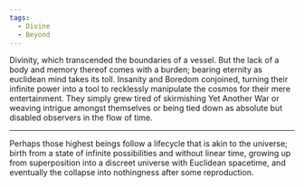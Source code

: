 ```yaml
---
tags:
  - Divine
  - Beyond
---
```

Divinity, which transcended the boundaries of a vessel.
But the lack of a body and memory thereof comes with a burden; bearing eternity as euclidean mind takes its toll. 
Insanity and Boredom conjoined, turning their infinite power into a tool to recklessly manipulate the cosmos for their mere entertainment. 
They simply grew tired of skirmishing Yet Another War or weaving intrigue amongst themselves or being tied down as absolute but disabled observers in the flow of time. 

--- 
Perhaps those highest beings follow a lifecycle that is akin to the universe; birth from a state of infinite possibilities and without linear time, growing up from superposition into a discreet universe with Euclidean spacetime, and eventually the collapse into nothingness after some reproduction. 